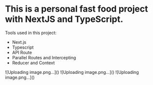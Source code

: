 # This is a personal fast food project with NextJS and TypeScript.
Tools used in this project:
<ul>
  <li>Next.js</li>
  <li>Typescript</li>
  <li>API Route</li>
  <li>Parallel Routes and Intercepting</li>
  <li>Reducer and Context</li>
</ul>
![Uploading image.png…]()
![Uploading image.png…]()
![Uploading image.png…]()
